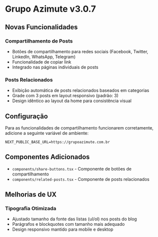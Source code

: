 # Grupo Azimute v3.0.7

## Novas Funcionalidades

### Compartilhamento de Posts
- Botões de compartilhamento para redes sociais (Facebook, Twitter, LinkedIn, WhatsApp, Telegram)
- Funcionalidade de copiar link
- Integrado nas páginas individuais de posts

### Posts Relacionados
- Exibição automática de posts relacionados baseados em categorias
- Grade com 3 posts em layout responsivo (padrão: 3)
- Design idêntico ao layout da home para consistência visual

## Configuração

Para as funcionalidades de compartilhamento funcionarem corretamente, adicione a seguinte variável de ambiente:

```env
NEXT_PUBLIC_BASE_URL=https://grupoazimute.com.br
```

## Componentes Adicionados

- `components/share-buttons.tsx` - Componente de botões de compartilhamento
- `components/related-posts.tsx` - Componente de posts relacionados

## Melhorias de UX

### Tipografia Otimizada
- Ajustado tamanho da fonte das listas (ul/ol) nos posts do blog
- Parágrafos e blockquotes com tamanho mais adequado
- Design responsivo mantido para mobile e desktop
